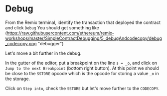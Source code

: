 # Debug

From the Remix terminal, identify the transaction that deployed the contract and click `Debug`
You should get something like (https://raw.githubusercontent.com/ethereum/remix-workshops/master/SimpleContractDebugging/5_debugAndcodecopy/debug_codecopy.png "debugger")

Let's move a bit further in the debug.

In the gutter of the editor, put a breakpoint on the line `s = _o`, and click on `Jump to the next Breakpoint` (bottom right button).
At this point we should be close to the `SSTORE` opcode which is the opcode for storing a value `_o` in the storage.

Click on `Step into`, check the `SSTORE` but let's move further to the `CODECOPY`.
